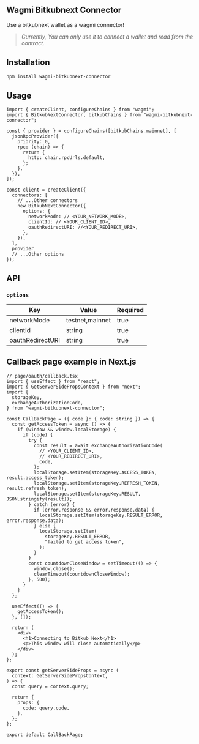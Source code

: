 ## Wagmi Bitkubnext Connector

Use a bitkubnext wallet as a wagmi connector!

> _Currently, You can only use it to connect a wallet and read from the contract._

## Installation

```bash
npm install wagmi-bitkubnext-connector
```

## Usage

```tsx
import { createClient, configureChains } from "wagmi";
import { BitkubNextConnector, bitkubChains } from "wagmi-bitkubnext-connector";

const { provider } = configureChains([bitkubChains.mainnet], [
  jsonRpcProvider({
    priority: 0,
    rpc: (chain) => {
      return {
        http: chain.rpcUrls.default,
      };
    },
  }),
]);

const client = createClient({
  connectors: [
    // ...Other connectors
    new BitkubNextConnector({
      options: {
        networkMode: // <YOUR_NETWORK_MODE>,
        clientId: // <YOUR_CLIENT_ID>,
        oauthRedirectURI: //<YOUR_REDIRECT_URI>,
      },
    }),
  ],
  provider
  // ...Other options
});
```

## API

### `options`

| Key              | Value           | Required |
| ---------------- | --------------- | -------- |
| networkMode      | testnet,mainnet | true     |
| clientId         | string          | true     |
| oauthRedirectURI | string          | true     |

## Callback page example in Next.js

```tsx
// page/oauth/callback.tsx
import { useEffect } from "react";
import { GetServerSidePropsContext } from "next";
import {
  storageKey,
  exchangeAuthorizationCode,
} from "wagmi-bitkubnext-connector";

const CallBackPage = ({ code }: { code: string }) => {
  const getAccessToken = async () => {
    if (window && window.localStorage) {
      if (code) {
        try {
          const result = await exchangeAuthorizationCode(
            // <YOUR_CLIENT_ID>,
            // <YOUR_REDIRECT_URI>,
            code,
          );
          localStorage.setItem(storageKey.ACCESS_TOKEN, result.access_token);
          localStorage.setItem(storageKey.REFRESH_TOKEN, result.refresh_token);
          localStorage.setItem(storageKey.RESULT, JSON.stringify(result));
        } catch (error) {
          if (error.response && error.response.data) {
            localStorage.setItem(storageKey.RESULT_ERROR, error.response.data);
          } else {
            localStorage.setItem(
              storageKey.RESULT_ERROR,
              "failed to get access token",
            );
          }
        }
        const countdownCloseWindow = setTimeout(() => {
          window.close();
          clearTimeout(countdownCloseWindow);
        }, 500);
      }
    }
  };

  useEffect(() => {
    getAccessToken();
  }, []);

  return (
    <div>
      <h1>Connecting to Bitkub Next</h1>
      <p>This window will close automatically</p>
    </div>
  );
};

export const getServerSideProps = async (
  context: GetServerSidePropsContext,
) => {
  const query = context.query;

  return {
    props: {
      code: query.code,
    },
  };
};

export default CallBackPage;
```
